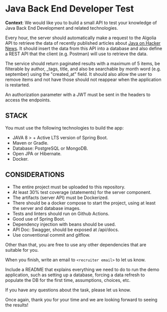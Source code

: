 # Java Back End Developer Test

**Context**: We would like you to build a small API to test your knowledge of Java Back End Development and related technologies.

Every hour, the server should automatically make a request to the Algolia API to retrieve the data of recently published articles 
about [Java on Hacker News](https://hn.algolia.com/api/v1/search_by_date?query=java). 
It should insert the data from this API into a database and also define a REST API that the client (e.g. Postman) will use to retrieve the data.

The service should return paginated results with a maximum of 5 items, be filterable by author, _tags, title, 
and also be searchable by month word (e.g. september) using the "created_at" field. It should also allow the user to remove items and not have those
should not reappear when the application is restarted.

An authorization parameter with a JWT must be sent in the headers to access the endpoints.

## STACK
You must use the following technologies to build the app:
* JAVA 8 > + Active LTS version of Spring Boot.
* Maven or Gradle.
* Database: PostgreSQL or MongoDB.
* Open JPA or Hibernate.
* Docker.

## CONSIDERATIONS
* The entire project must be uploaded to this repository.
* At least 30% test coverage (statements) for the server component.
* The artifacts (server API) must be Dockerized.
* There should be a docker compose to start the project, using at least the server and database images.
* Tests and linters should run on Github Actions.
* Good use of Spring Boot.
* Dependency injection with beans should be used.
* API Doc: Swagger, should be exposed at /api/docs.
* Use conventional commit and gitflow.

Other than that, you are free to use any other dependencies that are suitable for you.

When you finish, write an email to `<recruiter email>` to let us know.

Include a README that explains everything we need to do to run the demo application,
such as setting up a database, forcing a data refresh to populate the DB for the first time, assumptions, choices, etc.

If you have any questions about the task, please let us know.

Once again, thank you for your time and we are looking forward to seeing the results!